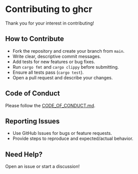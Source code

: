 # Contributing to ghcr

Thank you for your interest in contributing!

## How to Contribute
- Fork the repository and create your branch from `main`.
- Write clear, descriptive commit messages.
- Add tests for new features or bug fixes.
- Run `cargo fmt` and `cargo clippy` before submitting.
- Ensure all tests pass (`cargo test`).
- Open a pull request and describe your changes.

## Code of Conduct
Please follow the [CODE_OF_CONDUCT.md](CODE_OF_CONDUCT.md).

## Reporting Issues
- Use GitHub Issues for bugs or feature requests.
- Provide steps to reproduce and expected/actual behavior.

## Need Help?
Open an issue or start a discussion!
